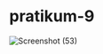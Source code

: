 # pratikum-9
![Screenshot (53)](https://user-images.githubusercontent.com/115876367/212868885-01458f8c-8637-4ee2-93ee-18dd90d8c44a.png)
